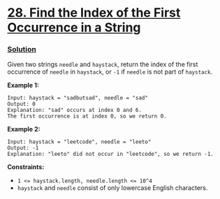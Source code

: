 # [28. Find the Index of the First Occurrence in a String](https://leetcode.com/problems/find-the-index-of-the-first-occurrence-in-a-string/description/)

### [Solution](./firstOccurance.java)

Given two strings `needle` and `haystack`, return the index of the first occurrence of `needle` in `haystack`, or `-1`
if `needle` is not part of `haystack`.

**Example 1:**

```
Input: haystack = "sadbutsad", needle = "sad"
Output: 0
Explanation: "sad" occurs at index 0 and 6.
The first occurrence is at index 0, so we return 0.
```

**Example 2:**

```
Input: haystack = "leetcode", needle = "leeto"
Output: -1
Explanation: "leeto" did not occur in "leetcode", so we return -1.
```

**Constraints:**

- `1 <= haystack.length, needle.length <= 10^4`
- `haystack` and `needle` consist of only lowercase English characters.